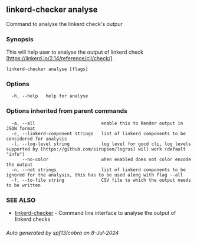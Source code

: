 ## linkerd-checker analyse

Command to analyse the linkerd check's outpur

### Synopsis

This will help user to analyse the output of linkerd check [https://linkerd.io/2.14/reference/cli/check/].

```
linkerd-checker analyse [flags]
```

### Options

```
  -h, --help   help for analyse
```

### Options inherited from parent commands

```
  -a, --all                         enable this to Render output in JSON format
  -c, --linkerd-component strings   list of linkerd components to be considered for analysis
  -l, --log-level string            log level for gocd cli, log levels supported by [https://github.com/sirupsen/logrus] will work (default "info")
      --no-color                    when enabled does not color encode the output
  -n, --not strings                 list of linkerd components to be ignored for the analysis, this has to be used along with flag --all
  -f, --to-file string              CSV file to which the output needs to be written
```

### SEE ALSO

* [linkerd-checker](linkerd-checker.md)	 - Command line interface to analyse the output of linkerd checks

###### Auto generated by spf13/cobra on 8-Jul-2024
